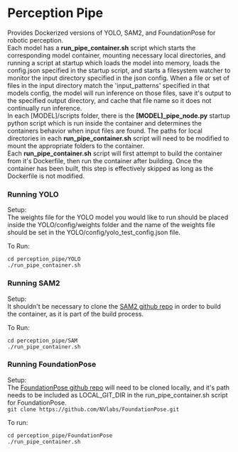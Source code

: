 # Perception Pipe
Provides Dockerized versions of YOLO, SAM2, and FoundationPose for robotic perception.  
Each model has a **run_pipe_container.sh** script which starts the corresponding model container, mounting necessary local directories, and running a script at startup which loads the model into memory, loads the config.json specified in the startup script, and starts a filesystem watcher to monitor the input directory specified in the json config. When a file or set of files in the input directory match the 'input_patterns' specified in that models config, the model will run inference on those files, save it's output to the specified output directory, and cache that file name so it does not continually run inference.  
In each [MODEL]/scripts folder, there is the **[MODEL]_pipe_node.py** startup python script which is run inside the container and determines the containers behavior when input files are found. 
The paths for local directories in each **run_pipe_container.sh** script will need to be modified to mount the appropriate folders to the container.  
Each **run_pipe_container.sh** script will first attempt to build the container from it's Dockerfile, then run the container after building. Once the container has been built, this step is effectively skipped as long as the Dockerfile is not modified.  

### Running YOLO  
Setup:  
The weights file for the YOLO model you would like to run should be placed inside the YOLO/config/weights folder and the name of the weights file should be set in the YOLO/config/yolo_test_config.json file.  

  
To Run:  
```
cd perception_pipe/YOLO
./run_pipe_container.sh
```
  
### Running SAM2   
Setup:  
It shouldn't be necessary to clone the [SAM2 github repo](https://github.com/facebookresearch/sam2) in order to build the container, as it is part of the build process.  
  
To Run:  
```
cd perception_pipe/SAM
./run_pipe_container.sh
```
  

### Running FoundationPose   
Setup:  
The [FoundationPose github repo](https://github.com/NVlabs/FoundationPose) will need to be cloned locally, and it's path needs to be included as LOCAL_GIT_DIR in the run_pipe_container.sh script for FoundationPose.  
`git clone https://github.com/NVlabs/FoundationPose.git`  
  
To run:  
```
cd perception_pipe/FoundationPose
./run_pipe_container.sh
```
